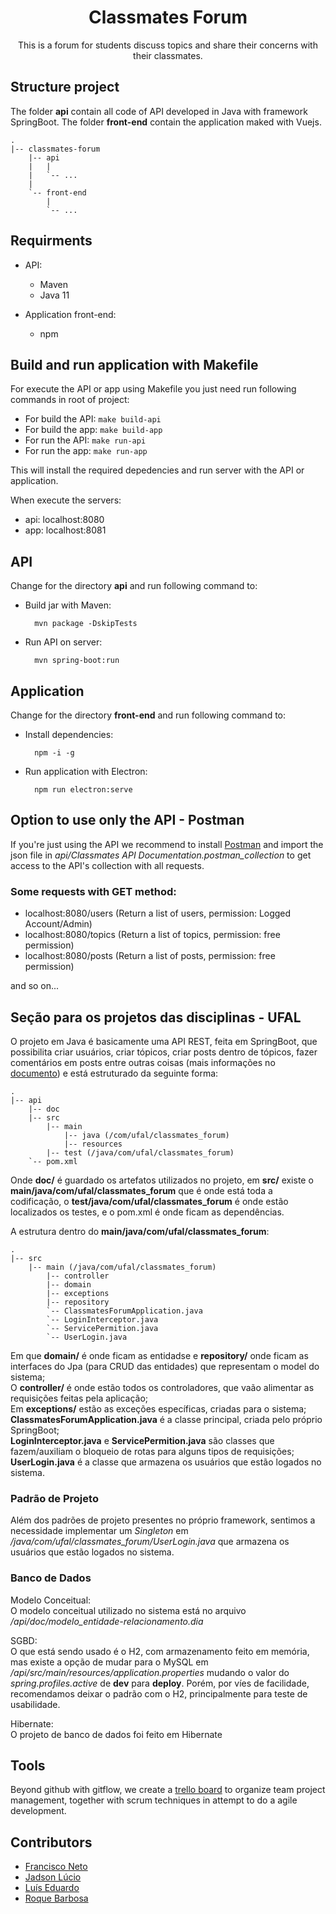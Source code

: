 <div style="text-align: center">
<h1>Classmates Forum</h1>
<p>This is a forum for students discuss topics and share their concerns with their classmates.</p> 
</div>

## Structure project 

The folder **api** contain all code of API developed in Java with framework SpringBoot. The folder **front-end** contain the application maked with Vuejs.

```
.
|-- classmates-forum
    |-- api
    |   |
    |   `-- ...
    |
    `-- front-end 
        | 
        `-- ...
```


## Requirments 
- API:
  - Maven 
  - Java 11

- Application front-end:
  - npm 

## Build and run application with Makefile
For execute the API or app using Makefile you just need run following commands in root of  project:

- For build the API:  ```make build-api```
- For build the app:   ```make build-app```
- For run the API:   ```make run-api```
- For run the app:   ```make run-app```

This will install the required depedencies and run server with the API or application.

When execute the servers:

- api: localhost:8080
- app: localhost:8081

## API

Change for the directory **api** and run following command to: 

- Build jar with Maven:
    
        mvn package -DskipTests

- Run API on server:

        mvn spring-boot:run

## Application
Change for the directory **front-end** and run following command to:

- Install dependencies:

        npm -i -g

- Run application with Electron:

        npm run electron:serve

## Option to use only the API - Postman 
If you're just using the API we recommend to install [Postman](https://www.getpostman.com/) and import the json file in *api/Classmates API Documentation.postman_collection* to get access to the API's collection with all requests.

### Some requests with GET method:
- localhost:8080/users (Return a list of users, permission: Logged Account/Admin)
- localhost:8080/topics (Return a list of topics, permission: free permission)
- localhost:8080/posts (Return a list of posts, permission: free permission)

and so on...

## Seção para os projetos das disciplinas - UFAL

O projeto em Java é basicamente uma API REST, feita em SpringBoot, que possibilita criar usuários, criar tópicos, criar posts dentro de tópicos, fazer comentários em posts entre outras coisas (mais informações no [documento](https://github.com/vieirafrancisco/classmates-forum/blob/develop/api/doc/documento.pdf)) e está estruturado da seguinte forma:
```
.
|-- api
    |-- doc
    |-- src
        |-- main
            |-- java (/com/ufal/classmates_forum)
            |-- resources
        |-- test (/java/com/ufal/classmates_forum)
    `-- pom.xml
```

Onde **doc/** é guardado os artefatos utilizados no projeto, em **src/** existe o **main/java/com/ufal/classmates_forum** que é onde está toda a codificação, o **test/java/com/ufal/classmates_forum** é onde estão localizados os testes, e o pom.xml é onde ficam as dependências.

A estrutura dentro do **main/java/com/ufal/classmates_forum**:

```
.
|-- src
    |-- main (/java/com/ufal/classmates_forum)
        |-- controller
        |-- domain
        |-- exceptions
        |-- repository
        `-- ClassmatesForumApplication.java
        `-- LoginInterceptor.java
        `-- ServicePermition.java
        `-- UserLogin.java
```

Em que **domain/** é onde ficam as entidadse e **repository/** onde ficam as interfaces do Jpa (para CRUD das entidades) que representam o model do sistema;  
O **controller/** é onde estão todos os controladores, que vaão alimentar as requisições feitas pela aplicação;  
Em **exceptions/** estão as exceções específicas, criadas para o sistema;  
**ClassmatesForumApplication.java** é a classe principal, criada pelo próprio SpringBoot;  
**LoginInterceptor.java** e **ServicePermition.java** são classes que fazem/auxiliam o bloqueio de rotas para alguns tipos de requisições;    
**UserLogin.java** é a classe que armazena os usuários que estão logados no sistema.

### Padrão de Projeto
Além dos padrões de projeto presentes no próprio framework, sentimos a necessidade implementar um *Singleton* em  */java/com/ufal/classmates_forum/UserLogin.java* que armazena os usuários que estão logados no sistema.

### Banco de Dados

Modelo Conceitual:  
O modelo conceitual utilizado no sistema está no arquivo */api/doc/modelo_entidade-relacionamento.dia*  

SGBD:  
O que está sendo usado é o H2, com armazenamento feito em memória, mas existe a opção de mudar para o MySQL em */api/src/main/resources/application.properties* mudando o valor do *spring.profiles.active* de **dev** para **deploy**. Porém, por víes de facilidade, recomendamos deixar o padrão com o H2, principalmente para teste de usabilidade.  

Hibernate:  
O projeto de banco de dados foi feito em Hibernate

## Tools
Beyond github with gitflow, we create a [trello board](https://trello.com/b/L4S9JEFu/classmates-forum) to organize team project management, together with scrum techniques in attempt to do a agile development.

## Contributors 
- [Francisco Neto](https://github.com/vieirafrancisco)
- [Jadson Lúcio](https://github.com/jadsonlucio)
- [Luís Eduardo](https://github.com/luiseduardogfranca)
- [Roque Barbosa](https://github.com/trucopa)
